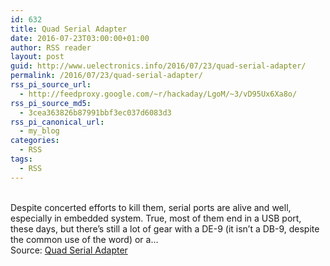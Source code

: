 ```yaml
---
id: 632
title: Quad Serial Adapter
date: 2016-07-23T03:00:00+01:00
author: RSS reader
layout: post
guid: http://www.uelectronics.info/2016/07/23/quad-serial-adapter/
permalink: /2016/07/23/quad-serial-adapter/
rss_pi_source_url:
  - http://feedproxy.google.com/~r/hackaday/LgoM/~3/vD95Ux6Xa8o/
rss_pi_source_md5:
  - 3cea363826b87991bbf3ec037d6083d3
rss_pi_canonical_url:
  - my_blog
categories:
  - RSS
tags:
  - RSS
---
```

&#013;  
Despite concerted efforts to kill them, serial ports are alive and well, especially in embedded system. True, most of them end in a USB port, these days, but there’s still a lot of gear with a DE-9 (it isn’t a DB-9, despite the common use of the word) or a…&#013;  
Source: <a href="http://feedproxy.google.com/~r/hackaday/LgoM/~3/vD95Ux6Xa8o/" target="_blank">Quad Serial Adapter</a>